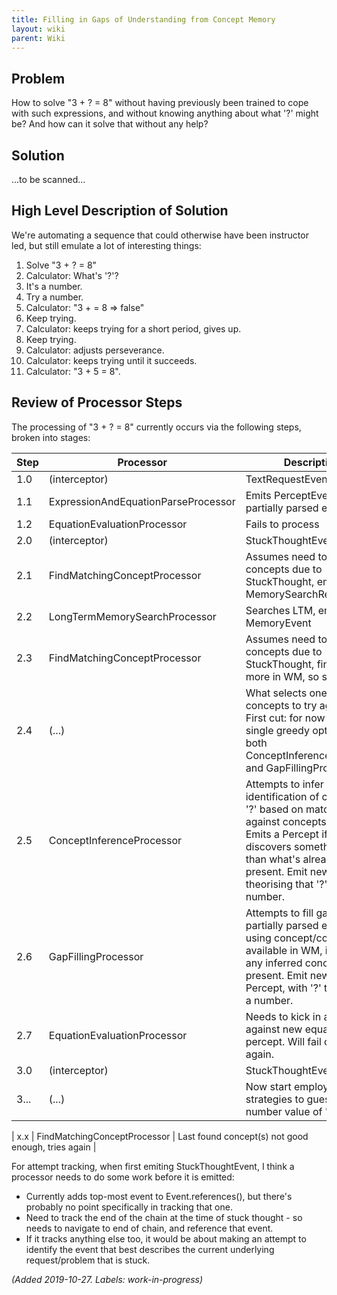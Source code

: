 ```yaml
---
title: Filling in Gaps of Understanding from Concept Memory
layout: wiki
parent: Wiki
---
```


## Problem
How to solve "3 + ? = 8" without having previously been trained to cope with such expressions, and without knowing anything about what '?' might be? And how can it solve that without any help?

## Solution
...to be scanned...

## High Level Description of Solution
We're automating a sequence that could otherwise have been instructor led, but still emulate a lot of interesting things:
1. Solve "3 + ? = 8"
2. Calculator: What's '?'?
3. It's a number.
4. Try a number.
5. Calculator: "3 + <picks a random number> = 8 => false"
6. Keep trying.
7. Calculator: keeps trying for a short period, gives up.
8. Keep trying.
9. Calculator: adjusts perseverance.
10. Calculator: keeps trying until it succeeds.
11. Calculator: "3 + 5 = 8".

## Review of Processor Steps
The processing of "3 + ? = 8" currently occurs via the following steps, broken into stages:

| Step | Processor | Description |
|---|---|---|
| 1.0 | (interceptor)                       | TextRequestEvent present |
| 1.1 | ExpressionAndEquationParseProcessor | Emits PerceptEvent with partially parsed expression |
| 1.2 | EquationEvaluationProcessor         | Fails to process |
| 2.0 | (interceptor)                       | StuckThoughtEvent present |
| 2.1 | FindMatchingConceptProcessor        | Assumes need to find concepts due to StuckThought, emits MemorySearchRequest |
| 2.2 | LongTermMemorySearchProcessor       | Searches LTM, emits MemoryEvent |
| 2.3 | FindMatchingConceptProcessor        | Assumes need to find concepts due to StuckThought, finds one or more in WM, so stops |
| 2.4 | (...)                               | What selects one of the concepts to try against? First cut: for now just pick single greedy option, in both ConceptInferenceProcessor and GapFillingProcessor. |
| 2.5 | ConceptInferenceProcessor           | Attempts to infer an identification of concept for '?' based on matching against concepts in WM. Emits a Percept if it discovers something better than what's already present. Emit new Percept theorising that '?' is a number. |
| 2.6 | GapFillingProcessor                 | Attempts to fill gap in partially parsed expression using concept/concepts available in WM, including any inferred concepts if present. Emit new Equation Percept, with '?' tagged as a number. |
| 2.7 | EquationEvaluationProcessor         | Needs to kick in a try again against new equation percept. Will fail once again. |
| 3.0 | (interceptor)                       | StuckThoughtEvent present |
| 3... | (...)                              | Now start employing strategies to guess at number value of '?' |

| x.x | FindMatchingConceptProcessor        | Last found concept(s) not good enough, tries again |


For attempt tracking, when first emiting StuckThoughtEvent, I think a processor needs to do some work before it is emitted:
* Currently adds top-most event to Event.references(), but there's probably no point specifically in tracking that one.
* Need to track the end of the chain at the time of stuck thought - so needs to navigate to end of chain, and reference that event.
* If it tracks anything else too, it would be about making an attempt to identify the event that best describes the current underlying request/problem that is stuck.

_(Added 2019-10-27. Labels: work-in-progress)_